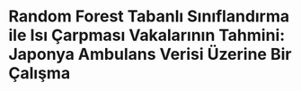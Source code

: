 # Random Forest Tabanlı Sınıflandırma ile Isı Çarpması Vakalarının Tahmini: Japonya Ambulans Verisi Üzerine Bir Çalışma
